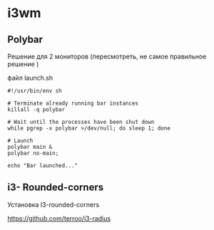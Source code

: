 # i3wm

## **Polybar**

Решение для 2 мониторов (пересмотреть, не самое правильное решение )

файл launch.sh

```
#!/usr/bin/env sh

# Terminate already running bar instances
killall -q polybar

# Wait until the processes have been shut down
while pgrep -x polybar >/dev/null; do sleep 1; done

# Launch
polybar main &
polybar no-main;

echo "Bar launched..."
```

## i3- Rounded-corners

Установка I3-rounded-corners&#x20;

https://github.com/terroo/i3-radius

```
```
